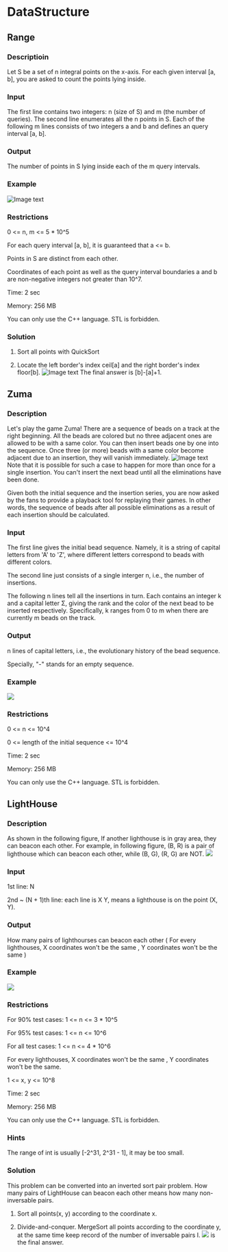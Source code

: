 # DataStructure
## Range
### Descriptioin
Let S be a set of n integral points on the x-axis. For each given interval [a, b], you are asked to count the points lying inside.
### Input
The first line contains two integers: n (size of S) and m (the number of queries). The second line enumerates all the n points in S. Each of the following m lines consists of two integers a and b and defines an query interval [a, b].
### Output
The number of points in S lying inside each of the m query intervals.
### Example
![Image text](https://raw.githubusercontent.com/chaopan1995/DataStructure/master/_images/Range_example.png)
### Restrictions
0 <= n, m <= 5 * 10^5

For each query interval [a, b], it is guaranteed that a <= b.

Points in S are distinct from each other.

Coordinates of each point as well as the query interval boundaries a and b are non-negative integers not greater than 10^7.

Time: 2 sec

Memory: 256 MB

You can only use the C++ language. STL is forbidden.
### Solution
1) Sort all points with QuickSort

2) Locate the left border's index ceil[a] and the right border's index floor[b].
![Image text](https://raw.githubusercontent.com/chaopan1995/DataStructure/master/_images/Range_solution.png)
The final answer is [b]-[a]+1.
## Zuma
### Description
Let's play the game Zuma! There are a sequence of beads on a track at the right beginning. All the beads are colored but no three adjacent ones are allowed to be with a same color. You can then insert beads one by one into the sequence. Once three (or more) beads with a same color become adjacent due to an insertion, they will vanish immediately.
![Image text](https://raw.githubusercontent.com/chaopan1995/DataStructure/master/_images/Zuma_description.png)
Note that it is possible for such a case to happen for more than once for a single insertion. You can't insert the next bead until all the eliminations have been done.


Given both the initial sequence and the insertion series, you are now asked by the fans to provide a playback tool for replaying their games. In other words, the sequence of beads after all possible eliminations as a result of each insertion should be calculated.
### Input
The first line gives the initial bead sequence. Namely, it is a string of capital letters from 'A' to 'Z', where different letters correspond to beads with different colors.

The second line just consists of a single interger n, i.e., the number of insertions.

The following n lines tell all the insertions in turn. Each contains an integer k and a capital letter Σ, giving the rank and the color of the next bead to be inserted respectively. Specifically, k ranges from 0 to m when there are currently m beads on the track.
### Output
n lines of capital letters, i.e., the evolutionary history of the bead sequence.

Specially, "-" stands for an empty sequence.
### Example
<img src="https://raw.githubusercontent.com/chaopan1995/DataStructure/master/_images/Zuma_example.png"/>

### Restrictions
0 <= n <= 10^4

0 <= length of the initial sequence <= 10^4

Time: 2 sec

Memory: 256 MB

You can only use the C++ language. STL is forbidden.
## LightHouse
### Description
As shown in the following figure, If another lighthouse is in gray area, they can beacon each other. For example, in following figure, (B, R) is a pair of lighthouse which can beacon each other, while (B, G), (R, G) are NOT.
<img src="https://raw.githubusercontent.com/chaopan1995/DataStructure/master/_images/LightHouse_description.png"/>
### Input
1st line: N

2nd ~ (N + 1)th line: each line is X Y, means a lighthouse is on the point (X, Y).

### Output
How many pairs of lighthourses can beacon each other ( For every lighthouses, X coordinates won't be the same , Y coordinates won't be the same )
### Example
<img src="https://raw.githubusercontent.com/chaopan1995/DataStructure/master/_images/LightHouse_example.png"/>

### Restrictions
For 90% test cases: 1 <= n <= 3 * 10^5

For 95% test cases: 1 <= n <= 10^6

For all test cases: 1 <= n <= 4 * 10^6

For every lighthouses, X coordinates won't be the same , Y coordinates won't be the same.

1 <= x, y <= 10^8

Time: 2 sec

Memory: 256 MB

You can only use the C++ language. STL is forbidden.

### Hints
The range of int is usually [-2^31, 2^31 - 1], it may be too small.
### Solution
This problem can be converted into an inverted sort pair problem. How many pairs of LightHouse can beacon each other means how many non-inversable pairs.

1) Sort all points(x, y) according to the coordinate x.

2) Divide-and-conquer. MergeSort all points according to the coordinate y, at the same time keep record of the number of inversable pairs I. <img src="http://latex.codecogs.com/gif.latex?C_{n}^{2}-I" border="0"/> is the final answer.


